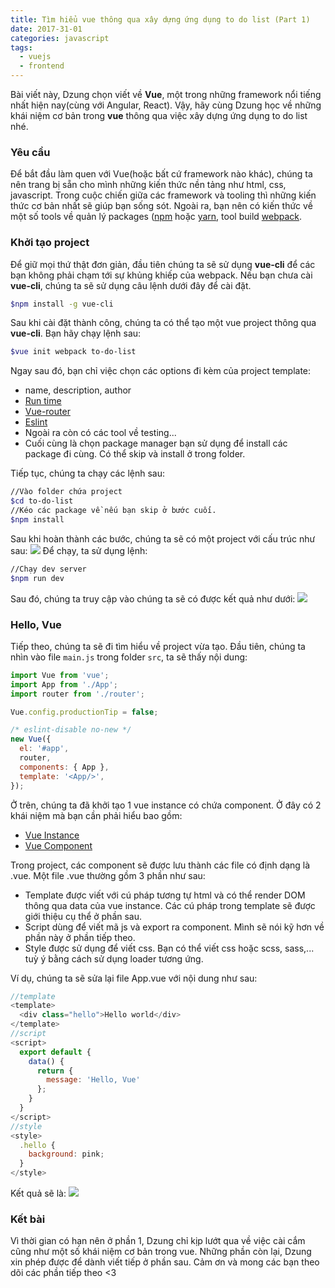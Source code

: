 ```yaml
---
title: Tìm hiểu vue thông qua xây dựng ứng dụng to do list (Part 1)
date: 2017-31-01
categories: javascript
tags: 
  - vuejs
  - frontend
---
```


Bài viết này, Dzung chọn viết về **Vue**, một trong những framework nổi tiếng nhất hiện nay(cùng với Angular, React). Vậy, hãy cùng Dzung học về những khái niệm cơ bản trong **vue** thông qua việc xây dựng ứng dụng to do list nhé.
<!-- more -->
### Yêu cầu
Để bắt đầu làm quen với Vue(hoặc bất cứ framework nào khác), chúng ta nên trang bị sẵn cho mình những kiến thức nền tảng như html, css, javascript. Trong cuộc chiến giữa các framework và tooling thì những kiến thức cơ bản nhất sẽ giúp bạn sống sót. Ngoài ra, bạn nên có kiến thức về một số tools về quản lý packages ([npm](https://www.npmjs.com/) hoặc [yarn](https://yarnpkg.com), tool build [webpack](https://tuduydongian.com/2017/06/webpack-simple/).
### Khởi tạo project 
Để giữ mọi thứ thật đơn giản, đầu tiên chúng ta sẽ sử dụng **vue-cli** để các bạn không phải chạm tới sự khủng khiếp của webpack. Nếu bạn chưa cài **vue-cli**, chúng ta sẽ sử dụng câu lệnh dưới đây để cài đặt.

```bash
$npm install -g vue-cli
```
Sau khi cài đặt thành công, chúng ta có thể tạo một vue project thông qua **vue-cli**. 
Bạn hãy chạy lệnh sau:

```bash
$vue init webpack to-do-list
```
Ngay sau đó, bạn chỉ việc chọn các options đi kèm của project template:
- name, description, author
- [Run time](https://vuejs.org/v2/guide/installation.html#Runtime-Compiler-vs-Runtime-only)
- [Vue-router](https://router.vuejs.org/en/)
- [Eslint](https://eslint.org/docs/user-guide/getting-started)
- Ngoài ra còn có các tool về testing...
- Cuối cùng là chọn package manager bạn sử dụng để install các package đi cùng. Có thể skip và install ở trong folder.

Tiếp tục, chúng ta chạy các lệnh sau:
```bash
//Vào folder chứa project
$cd to-do-list
//Kéo các package về nếu bạn skip ở bước cuối.
$npm install
```
Sau khi hoàn thành các bước, chúng ta sẽ có một project với cấu trúc như sau:
![](/images/vue-cli-project.png)
Để chạy, ta sử dụng lệnh:
```bash 
//Chạy dev server
$npm run dev
```
Sau đó, chúng ta truy cập vào [](http://localhost:8080) chúng ta sẽ có được kết quả như dưới:
![](/images/vue-first-page.png)

### Hello, Vue

Tiếp theo, chúng ta sẽ đi tìm hiểu về project vừa tạo. Đầu tiên, chúng ta nhìn vào file `main.js` trong folder `src`, ta sẽ thấy nội dung:

```js
import Vue from 'vue';
import App from './App';
import router from './router';

Vue.config.productionTip = false;

/* eslint-disable no-new */
new Vue({
  el: '#app',
  router,
  components: { App },
  template: '<App/>',
});
```
Ở trên, chúng ta đã khởi tạo 1 vue instance có chứa component. Ở đây có 2 khái niệm mà bạn cần phải hiểu bao gồm: 
- [Vue Instance](https://vuejs.org/v2/guide/instance.html)
- [Vue Component](https://vuejs.org/v2/guide/components.html)

Trong project, các component sẽ được lưu thành các file có định dạng là .vue. Một file .vue thường gồm 3 phần như sau:
- Template được viết với cú pháp tương tự html và có thể render DOM thông qua data của vue instance. Các cú pháp trong template sẽ được giới thiệu cụ thể ở phần sau.
- Script dùng để viết mã js và export ra component. Mình sẽ nói kỹ hơn về phần này ở phần tiếp theo.
- Style được sử dụng để viết css. Bạn có thể viết css hoặc scss, sass,... tuỳ ý bằng cách sử dụng loader tương ứng.

Ví dụ, chúng ta sẽ sửa lại file App.vue với nội dung như sau:
```js
//template
<template>
  <div class="hello">Hello world</div>
</template>
//script
<script>
  export default {
    data() {
      return {
        message: 'Hello, Vue'
      };
    }
  }
</script>
//style
<style>
  .hello {
    background: pink;
  }
</style>
```
Kết quả sẽ là:
![](/images/hello-vue.png)

### Kết bài

Vì thời gian có hạn nên ở phần 1, Dzung chỉ kịp lướt qua về việc cài cắm cũng như một số khái niệm cơ bản trong vue. Những phần còn lại, Dzung xin phép được để dành viết tiếp ở phần sau. Cảm ơn và mong các bạn theo dõi các phần tiếp theo <3
